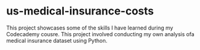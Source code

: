 # us-medical-insurance-costs
This project showcases some of the skills I have learned during my Codecademy cousre. This project involved conducting my own analysis ofa medical insurance dataset using Python.
